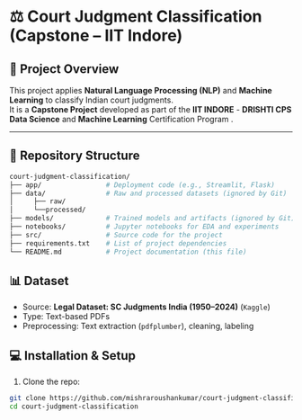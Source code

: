 # ⚖️ Court Judgment Classification (Capstone – IIT Indore)

## 📌 Project Overview

This project applies **Natural Language Processing (NLP)** and **Machine Learning** to classify Indian court judgments.  
It is a **Capstone Project** developed as part of the **IIT INDORE** - **DRISHTI CPS Data Science** and **Machine Learning** Certification Program .  

---

## 📂 Repository Structure

```bash
court-judgment-classification/
├── app/                # Deployment code (e.g., Streamlit, Flask)
├── data/               # Raw and processed datasets (ignored by Git)
│     ├── raw/
│     └──processed/
├── models/             # Trained models and artifacts (ignored by Git)
├── notebooks/          # Jupyter notebooks for EDA and experiments
├── src/                # Source code for the project
├── requirements.txt    # List of project dependencies
└── README.md           # Project documentation (this file)
```

## 📊 Dataset

- Source: **Legal Dataset: SC Judgments India (1950–2024)** (`Kaggle`)
- Type: Text-based PDFs  
- Preprocessing: Text extraction (`pdfplumber`), cleaning, labeling

## 💻 Installation & Setup

1. Clone the repo:

```bash
git clone https://github.com/mishraroushankumar/court-judgment-classification.git
cd court-judgment-classification
```
